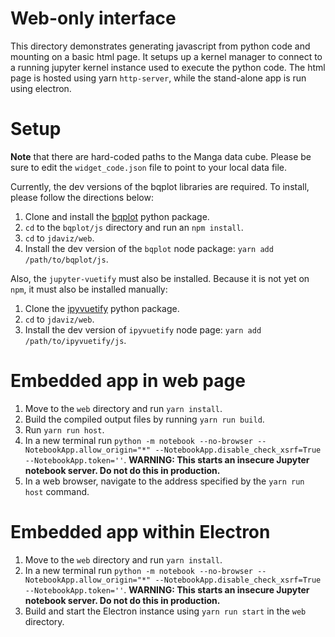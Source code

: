 # Web-only interface

This directory demonstrates generating javascript from python code and
mounting on a basic html page. It setups up a kernel manager to connect to a
running jupyter kernel instance used to execute the python code. The html
page is hosted using yarn `http-server`, while the stand-alone app is run
using electron.

# Setup

**Note** that there are hard-coded paths to the Manga data cube. Please be sure
to edit the `widget_code.json` file to point to your local data file.

Currently, the dev versions of the bqplot libraries are required. To install,
please follow the directions below:

1. Clone and install the [bqplot](https://github.com/bloomberg/bqplot) python package.
2. `cd` to the `bqplot/js` directory and run an `npm install`.
3. `cd` to `jdaviz/web`.
4. Install the dev version of the `bqplot` node package: `yarn add /path/to/bqplot/js`.

Also, the `jupyter-vuetify` must also be installed. Because it is not yet on
`npm`, it must also be installed manually:

1. Clone the [ipyvuetify](https://github.com/mariobuikhuizen/ipyvuetify) python package.
2. `cd` to `jdaviz/web`.
3. Install the dev version of `ipyvuetify` node page: `yarn add /path/to/ipyvuetify/js`.

# Embedded app in web page

1. Move to the `web` directory and run `yarn install`.
2. Build the compiled output files by running `yarn run build`.
3. Run `yarn run host`.
4. In a new terminal run `python -m notebook --no-browser --NotebookApp.allow_origin="*" --NotebookApp.disable_check_xsrf=True --NotebookApp.token=''`. **WARNING: This starts an insecure Jupyter notebook server. Do not do this in production.**
5. In a web browser, navigate to the address specified by the `yarn run host` command.

# Embedded app within Electron

1. Move to the `web` directory and run `yarn install`.
2. In a new terminal run `python -m notebook --no-browser --NotebookApp.allow_origin="*" --NotebookApp.disable_check_xsrf=True --NotebookApp.token=''`. **WARNING: This starts an insecure Jupyter notebook server. Do not do this in production.**
3. Build and start the Electron instance using `yarn run start` in the `web` directory.